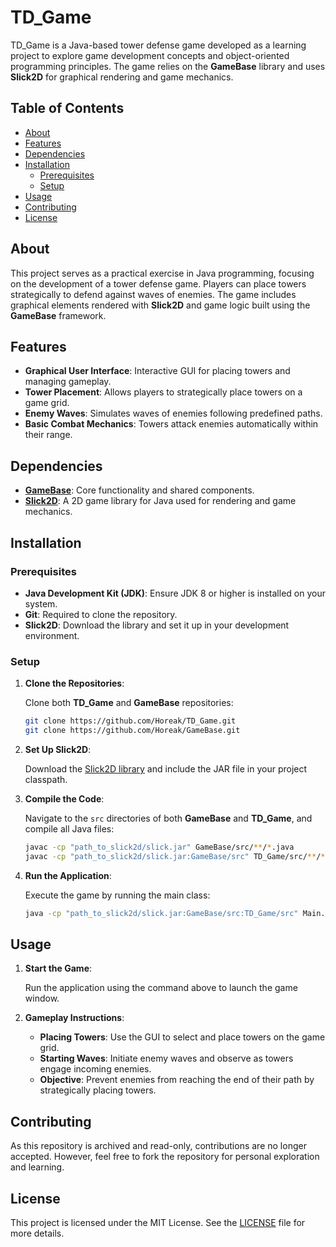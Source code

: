 # TD_Game

TD_Game is a Java-based tower defense game developed as a learning project to explore game development concepts and object-oriented programming principles. The game relies on the **GameBase** library and uses **Slick2D** for graphical rendering and game mechanics.

## Table of Contents

- [About](#about)
- [Features](#features)
- [Dependencies](#dependencies)
- [Installation](#installation)
  - [Prerequisites](#prerequisites)
  - [Setup](#setup)
- [Usage](#usage)
- [Contributing](#contributing)
- [License](#license)

## About

This project serves as a practical exercise in Java programming, focusing on the development of a tower defense game. Players can place towers strategically to defend against waves of enemies. The game includes graphical elements rendered with **Slick2D** and game logic built using the **GameBase** framework.

## Features

- **Graphical User Interface**: Interactive GUI for placing towers and managing gameplay.
- **Tower Placement**: Allows players to strategically place towers on a game grid.
- **Enemy Waves**: Simulates waves of enemies following predefined paths.
- **Basic Combat Mechanics**: Towers attack enemies automatically within their range.

## Dependencies

- **[GameBase](https://github.com/Horeak/GameBase)**: Core functionality and shared components.
- **[Slick2D](http://slick.ninjacave.com/)**: A 2D game library for Java used for rendering and game mechanics.

## Installation

### Prerequisites

- **Java Development Kit (JDK)**: Ensure JDK 8 or higher is installed on your system.
- **Git**: Required to clone the repository.
- **Slick2D**: Download the library and set it up in your development environment.

### Setup

1. **Clone the Repositories**:

   Clone both **TD_Game** and **GameBase** repositories:

   ```bash
   git clone https://github.com/Horeak/TD_Game.git
   git clone https://github.com/Horeak/GameBase.git
   ```

2. **Set Up Slick2D**:

   Download the [Slick2D library](http://slick.ninjacave.com/) and include the JAR file in your project classpath.

3. **Compile the Code**:

   Navigate to the `src` directories of both **GameBase** and **TD_Game**, and compile all Java files:

   ```bash
   javac -cp "path_to_slick2d/slick.jar" GameBase/src/**/*.java
   javac -cp "path_to_slick2d/slick.jar:GameBase/src" TD_Game/src/**/*.java
   ```

4. **Run the Application**:

   Execute the game by running the main class:

   ```bash
   java -cp "path_to_slick2d/slick.jar:GameBase/src:TD_Game/src" Main.MainFile
   ```

## Usage

1. **Start the Game**:

   Run the application using the command above to launch the game window.

2. **Gameplay Instructions**:

   - **Placing Towers**: Use the GUI to select and place towers on the game grid.
   - **Starting Waves**: Initiate enemy waves and observe as towers engage incoming enemies.
   - **Objective**: Prevent enemies from reaching the end of their path by strategically placing towers.

## Contributing

As this repository is archived and read-only, contributions are no longer accepted. However, feel free to fork the repository for personal exploration and learning.

## License

This project is licensed under the MIT License. See the [LICENSE](LICENSE) file for more details.

